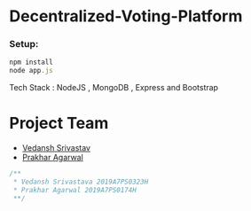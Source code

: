 # Decentralized-Voting-Platform

### Setup:
```js
npm install
node app.js
```
Tech Stack :  NodeJS , MongoDB , Express and Bootstrap

# Project Team

- [Vedansh Srivastav](https://github.com/vedansh-srivastava)
- [Prakhar Agarwal](https://github.com/PrAkHaR-BitsPilani)

```cpp
/**
 * Vedansh Srivastava 2019A7PS0323H
 * Prakhar Agarwal 2019A7PS0174H
 **/
```
